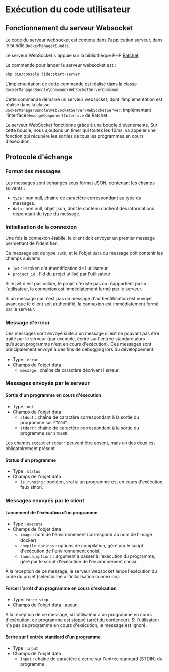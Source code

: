 # Exécution du code utilisateur

## Fonctionnement du serveur Websocket

Le code du serveur websocket est contenu dans l'application serveur, dans le bundle `DockerManagerBundle`.

Le serveur WebSocket s'appuie sur la bibliothèque PHP [Ratchet](http://socketo.me/).

La commande pour lancer le serveur websocket est :

```bash
php bin/console lide:start-server
```

L'implémentation de cette commande est réalisé dans la classe `DockerManagerBundle\Command\WebSocketServerCommand`.

Cette commande démarre un serveur websocket, dont l'implémentation est réalisé dans la classe `DockerManagerBundle\WebSocketServer\WebSocketServer`, implémentant l'interface `MessageComponentInterface` de Ratchet.

Le serveur WebSocket fonctionne grâce à une boucle d'évenements. Sur cette boucle, nous ajoutons un timer qui toutes les 10ms, va appeler une fonction qui récupére les sorties de tous les programmes en cours d'exécution.  

## Protocole d'échange

### Format des messages

Les messages sont échangés sous format JSON, contenant les champs suivants :

* `type` : non null, chaine de caractère correspondant au type du messages.
* `data` : non null, objet json, dont le contenu contient des informations dépendant du type du message.

### Initialisation de la connexion

Une fois la connexion établie, le client doit envoyer un premier message permettant de l'identifier.

Ce message est de type `auth`, et le l'objet `data` du message doit contenir les champs suivants :

* `jwt` : le token d'authentification de l'utilisateur
* `project_id` : l'id du projet utilisé par l'utilisateur

Si le jwt n'est pas valide, le projet n'existe pas ou n'appartient pas à l'utilisateur, la connexion est immédiatement fermé par le serveur.

Si un message qui n'est pas un message d'authentification est envoyé avant que le client soit authentifié, la connexion est immédiatement fermé par le serveur.

### Message d'erreur

Ces messages sont envoyé suite à un message client ne pouvant pas être traité par le serveur (par exemple, écrire sur l'entrée standard alors qu'aucun programme n'est en cours d'exécution). Ces messages sont principalement envoyé à des fins de debugging lors du développement.

* Type : `error`
* Champs de l'objet data :
  * `message` : chaîne de caractère décrivant l'erreur.

### Messages envoyés par le serveur

#### Sortie d'un programme en cours d'éxecution

* Type : `out`
* Champs de l'objet data : 
  * `stdout` : chaîne de caractère correspondant à la sortie du programme sur `STDOUT`.
  * `stderr` : chaîne de caractère correspondant à la sortie du programme sur `STDERR`.

Les champs `stdout` et `stderr` peuvent être absent, mais un des deux est obligatoirement présent.

#### Status d'un programme

* Type : `status`
* Champs de l'objet data :
  * `is_running` :  booléen, vrai si un programme est en cours d'exécution, faux sinon.

### Messages envoyés par le client

#### Lancement de l'exécution d'un programme

* Type : `execute`
* Champs de l'objet data :
  * `image` : nom de l'environnement (correspond au nom de l'image docker).
  * `compile_options` : options de compilation, géré par le script d'exécution de l'environnement choisi.
  * `launch_options` : argument à passer à l'exécution du programme, géré par le script d'exécution de l'environnement choisi.

À la reception de ce message, le serveur websocket lance l'exécution du code du projet (selectionné à l'initialisation connexion).

#### Forcer l'arrêt d'un programme en cours d'exécution

* Type: `force_stop`
* Champs de l'objet data : aucun.

À la reception de ce message, si l'utilisateur a un programme en cours d'exécution, ce programme est stoppé (arrêt du conteneur). Si l'utilisateur n'a pas de programme en cours d'exécution, le message est ignoré.

#### Écrire sur l'entrée standard d'un programme

* Type : `input`
* Champs de l'objet data :
  * `input` : chaîne de caractère à écrire sur l'entrée standard (STDIN) du programme
